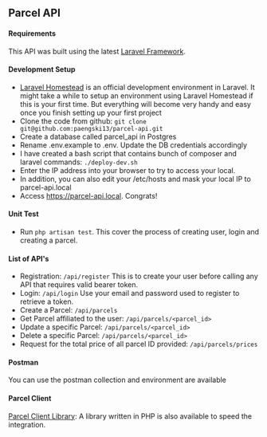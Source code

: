 ## Parcel API

#### Requirements
This API was built using the latest [Laravel Framework](https://laravel.com/).

#### Development Setup
- [Laravel Homestead](https://laravel.com/docs/8.x/homestead#introduction) is an official development environment in Laravel.
It might take a while to setup an environment using Laravel Homestead if this is your first time. 
But everything will become very handy and easy once you finish setting up your first project 
- Clone the code from github: `git clone git@github.com:paengski13/parcel-api.git`
- Create a database called parcel_api in Postgres
- Rename .env.example to .env. Update the DB credentials accordingly
- I have created a bash script that contains bunch of composer and laravel commands: `./deploy-dev.sh`
- Enter the IP address into your browser to try to access your local.
- In addition, you can also edit your /etc/hosts and mask your local IP to parcel-api.local
- Access https://parcel-api.local. Congrats!

#### Unit Test
- Run `php artisan test`. This cover the process of creating user, login and creating a parcel.

#### List of API's
 - Registration: `/api/register` This is to create your user before calling any API that requires valid bearer token.
 - Login: `/api/login` Use your email and password used to register to retrieve a token.
 - Create a Parcel: `/api/parcels`
 - Get Parcel affiliated to the user: `/api/parcels/<parcel_id>`
 - Update a specific Parcel: `/api/parcels/<parcel_id>`
 - Delete a specific Parcel: `/api/parcels/<parcel_id>`
 - Request for the total price of all parcel ID provided: `/api/parcels/prices`

#### Postman
You can use the postman collection and environment are available

#### Parcel Client
[Parcel Client Library](https://github.com/paengski13/parcel-client): A library written in PHP is also available to speed the integration.